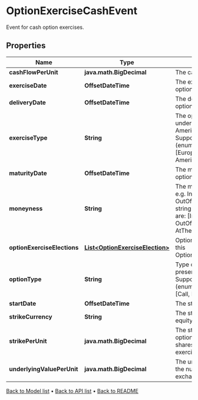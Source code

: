 

# OptionExerciseCashEvent

Event for cash option exercises.

## Properties

| Name | Type | Description | Notes |
|------------ | ------------- | ------------- | -------------|
|**cashFlowPerUnit** | **java.math.BigDecimal** | The cashflow per unit |  [optional] |
|**exerciseDate** | **OffsetDateTime** | The exercise date of the option. |  [optional] |
|**deliveryDate** | **OffsetDateTime** | The delivery date of the option. |  [optional] |
|**exerciseType** | **String** | The optionality type of the underlying option e.g. American, European.    Supported string (enumeration) values are: [European, Bermudan, American]. |  |
|**maturityDate** | **OffsetDateTime** | The maturity date of the option. |  |
|**moneyness** | **String** | The moneyness of the option e.g. InTheMoney, OutOfTheMoney.    Supported string (enumeration) values are: [InTheMoney, OutOfTheMoney, AtTheMoney]. |  [optional] |
|**optionExerciseElections** | [**List&lt;OptionExerciseElection&gt;**](OptionExerciseElection.md) | Option exercise election for this OptionExercisePhysicalEvent. |  [optional] |
|**optionType** | **String** | Type of optionality that is present e.g. call, put.    Supported string (enumeration) values are: [Call, Put]. |  |
|**startDate** | **OffsetDateTime** | The start date of the option. |  |
|**strikeCurrency** | **String** | The strike currency of the equity option. |  |
|**strikePerUnit** | **java.math.BigDecimal** | The strike of the equity option times the number of shares to exchange if exercised. |  |
|**underlyingValuePerUnit** | **java.math.BigDecimal** | The underlying price times the number of shares to exchange if exercised. |  [optional] |



[Back to Model list](../README.md#documentation-for-models) &#8226; [Back to API list](../README.md#documentation-for-api-endpoints) &#8226; [Back to README](../README.md)


